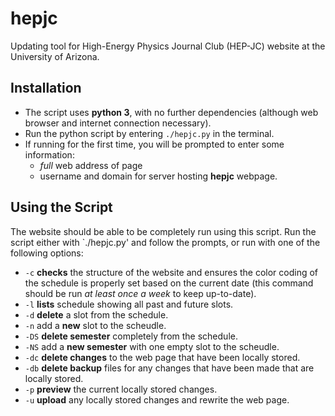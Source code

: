 # hepjc
Updating tool for High-Energy Physics Journal Club (HEP-JC) website at the University of Arizona.

## Installation

* The script uses **python 3**, with no further dependencies (although web browser and internet connection necessary).
* Run the python script by entering `./hepjc.py` in the terminal.
* If running for the first time, you will be prompted to enter some information:
  * *full* web address of page
  * username and domain for server hosting **hepjc** webpage.
  
## Using the Script

The website should be able to be completely run using this script.  Run the script either with `./hepjc.py' and follow the prompts, or run with one of the following options:

* `-c` **checks** the structure of the website and ensures the color coding of the schedule is properly set based on the current date (this command should be run *at least once a week* to keep up-to-date).
* `-l` **lists** schedule showing all past and future slots.
* `-d` **delete** a slot from the schedule.
* `-n` add a **new** slot to the scheudle.
* `-DS` **delete semester** completely from the schedule.
* `-NS` add a **new semester** with one empty slot to the scheudle.
* `-dc` **delete changes** to the web page that have been locally stored.
* `-db` **delete backup** files for any changes that have been made that are locally stored.
* `-p` **preview** the current locally stored changes.
* `-u` **upload** any locally stored changes and rewrite the web page.
